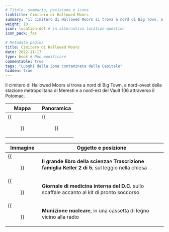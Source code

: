 ```yaml
---
# Titolo, sommario, posizione e icona
linktitle: Cimitero di Hallowed Moors
summary: "Il cimitero di Hallowed Moors si trova a nord di Big Town, a nord-ovest della stazione metropolitana di Meresti e a nord-est del Vault 106 attraverso il Potomac."
weight: 10
icon: location-dot # in alternativa location-question
icon_pack: fas

# Metadata pagina
title: Cimitero di Hallowed Moors
date: 2022-11-17
type: book # Non modificare
commentable: true
tags: "Luoghi della Zona contaminata della Capitale"
hidden: true
---
```




Il cimitero di Hallowed Moors si trova a nord di Big Town, a nord-ovest della stazione metropolitana di Meresti e a nord-est del Vault 106 attraverso il Potomac.

| Mappa                     | Panoramica            |
| ------------------------- | --------------------- |
| {{<figure src="HM_Cemetery_loc.webp">}} | {{<figure src="HM_cemetery.webp">}} |

| Immagine                                     | Oggetto e posizione                                                                                 |
| -------------------------------------------- | --------------------------------------------------------------------------------------------------- |
| {{<figure src="Hallowed_Moors_Cemetery_Day.webp">}}        | **Il grande libro della scienza**e **Trascrizione famiglia Keller 2 di 5**, sul leggio nella chiesa |
| {{<figure src="FO3_DCJOIM_Hallowed_Moors_Cemetery.webp">}} | **Giornale di medicina interna del D.C.** sullo scaffale accanto al kit di pronto soccorso          |
| {{<figure src="Hallowed_Moors_Cemetery_MiniNuke.webp">}}   | **Munizione nucleare**, in una cassetta di legno vicino alla radio                                  |


